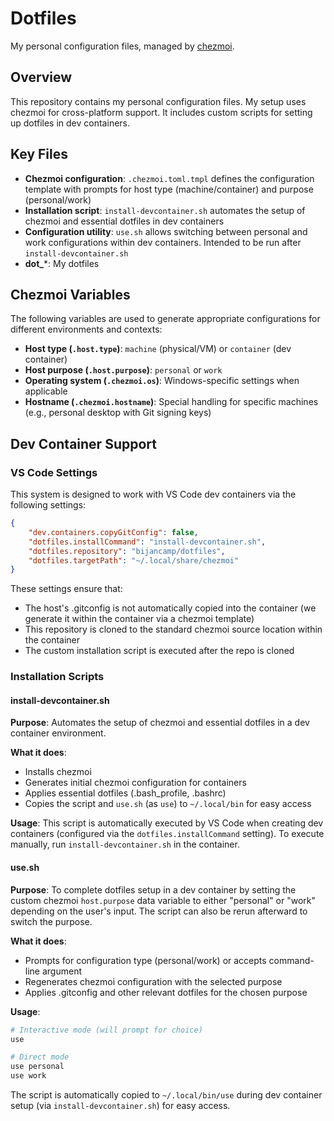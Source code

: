 # Dotfiles

My personal configuration files, managed by [chezmoi](https://www.chezmoi.io/).

## Overview

This repository contains my personal configuration files. My setup uses chezmoi for cross-platform support. It includes custom scripts for setting up dotfiles in dev containers.

## Key Files

- **Chezmoi configuration**: `.chezmoi.toml.tmpl` defines the configuration template with prompts for host type (machine/container) and purpose (personal/work)
- **Installation script**: `install-devcontainer.sh` automates the setup of chezmoi and essential dotfiles in dev containers
- **Configuration utility**: `use.sh` allows switching between personal and work configurations within dev containers. Intended to be run after `install-devcontainer.sh`
- **dot_***: My dotfiles

## Chezmoi Variables

The following variables are used to generate appropriate configurations for different environments and contexts:
- **Host type (`.host.type`)**: `machine` (physical/VM) or `container` (dev container)
- **Host purpose (`.host.purpose`)**: `personal` or `work`
- **Operating system (`.chezmoi.os`)**: Windows-specific settings when applicable
- **Hostname (`.chezmoi.hostname`)**: Special handling for specific machines (e.g., personal desktop with Git signing keys)

## Dev Container Support

### VS Code Settings

This system is designed to work with VS Code dev containers via the following settings:

```json
{
    "dev.containers.copyGitConfig": false,
    "dotfiles.installCommand": "install-devcontainer.sh",
    "dotfiles.repository": "bijancamp/dotfiles",
    "dotfiles.targetPath": "~/.local/share/chezmoi"
}
```

These settings ensure that:
- The host's .gitconfig is not automatically copied into the container (we generate it within the container via a chezmoi template)
- This repository is cloned to the standard chezmoi source location within the container
- The custom installation script is executed after the repo is cloned

### Installation Scripts

#### install-devcontainer.sh

**Purpose**: Automates the setup of chezmoi and essential dotfiles in a dev container environment.

**What it does**:
- Installs chezmoi
- Generates initial chezmoi configuration for containers
- Applies essential dotfiles (.bash_profile, .bashrc)
- Copies the script and `use.sh` (as `use`) to `~/.local/bin` for easy access

**Usage**: This script is automatically executed by VS Code when creating dev containers (configured via the `dotfiles.installCommand` setting). To execute manually, run `install-devcontainer.sh` in the container.

#### use.sh

**Purpose**: To complete dotfiles setup in a dev container by setting the custom chezmoi `host.purpose` data variable to either "personal" or "work" depending on the user's input. The script can also be rerun afterward to switch the purpose.

**What it does**:
- Prompts for configuration type (personal/work) or accepts command-line argument
- Regenerates chezmoi configuration with the selected purpose
- Applies .gitconfig and other relevant dotfiles for the chosen purpose

**Usage**:
```bash
# Interactive mode (will prompt for choice)
use

# Direct mode
use personal
use work
```

The script is automatically copied to `~/.local/bin/use` during dev container setup (via `install-devcontainer.sh`) for easy access.
